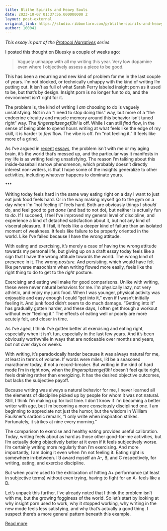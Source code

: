 ```yaml
---
title: Blithe Spirits and Heavy Souls
date: 2023-10-07 01:37:56.000000000 Z
layout: post-external
original_link: https://studio.ribbonfarm.com/p/blithe-spirits-and-heavy-souls
author: 100041
---
```


_This essay is part of the [Protocol Narratives](https://open.substack.com/pub/ribbonfarmstudio/p/protocol-narratives) series_

I posted this thought on Bluesky a couple of weeks ago:

> Vaguely unhappy with all my writing this year. Very low dopamine even where I objectively assess a piece to be good.

This has been a recurring and new kind of problem for me in the last couple of years. I’m not blocked, or technically unhappy with the kind of writing I’m putting out. It isn’t as full of what Sarah Perry labeled insight porn as it used to be, but that’s by design. Insight porn is no longer fun to do, and the environment isn’t right for it.

The problem is, the kind of writing I _am_ choosing to do is vaguely unsatisfying. Not in an “I need to stop doing this” way, but more of a “the endocrine circuitry and muscle memory around this behavior isn’t tuned right” way. The _fingerspitzengefühl_ is off. While I can still _find_ flow, in the sense of being able to spend hours writing at what feels like the edge of my skill, it is harder to _feel_ flow. The vibe is off. I’m “not feeling it.” It feels like more of a grind.

As I’ve argued in [recent](https://studio.ribbonfarm.com/p/fluid-fogs-and-fixed-flows) [essays](https://studio.ribbonfarm.com/p/this-is-the-new-real-world), the problem isn’t with me or my aging brain, it’s the world that’s messed up, and the particular way it manifests in my life is as writing feeling unsatisfying. The reason I’m talking about this inside-baseball narrow phenomenon, which probably doesn’t directly interest non-writers, is that I hope some of the insights generalize to other activities, including whatever happens to dominate yours.

\*\*\*

Writing today feels hard in the same way eating right on a day I want to just eat junk food feels hard. Or in the way making myself go to the gym on a day when I’m “not feeling it” feels hard. Both are obviously things I _should_ do, and feel good to _get done_ (and bad to not do)_,_ but neither is actually fun to _do_. If I succeed, I feel I’ve improved my general level of discipline, and experience a kind of detached satisfaction about it, but not any kind of visceral pleasure. If I fail, it feels like a deeper kind of failure than an isolated moment of weakness. It feels like failure to be properly oriented in the world. Like I’ve failed because I have the wrong attitude.

With eating and exercising, it’s merely a case of having the wrong attitude towards my personal life, but giving up on a draft essay today feels like a sign that I have the wrong attitude towards the world. The wrong kind of presence in it. The wrong _posture._ And persisting, which would have felt like perverse masochism when writing flowed more easily, feels like the right thing to do to get to the _right_ posture.

Exercising and eating well make for good comparisons. Unlike with writing, these were never natural behaviors for me. I’m physically lazy, not very athletic, and enjoy my junk food. When I was younger, physical activity was enjoyable and easy enough I could “get into it,” even if I wasn’t initially feeling it. And junk food didn’t seem to do much damage. “Getting into it” has gradually gotten harder, and these days, I often get through a workout without ever “feeling it.” The effects of eating well or poorly are more acutely felt, and closer in time.

As I’ve aged, I think I’ve gotten better at exercising and eating right, especially when it isn’t fun, especially in the last few years. And it’s been obviously worthwhile in ways that are noticeable over months and years, but not over days or weeks.

With writing, it’s paradoxically harder because it was always natural for me, at least in terms of volume. If words were miles, I’d be a seasoned marathoner today, if not a record-breaker. But writing in the kind of hard mode I’m in right now, when the _fingerspitzengefühl_ doesn’t feel quite right, feels draining rather than energizing. It has the desired objective outcomes, but lacks the subjective payoff.

Because writing was always a natural behavior for me, I never learned all the elements of discipline picked up by people for whom it was not natural. Still, I think I’m making up for lost time. I don’t know if I’m becoming a better writer with age, but I’m becoming a more consciously disciplined one. I am beginning to appreciate not just the humor, but the wisdom in William Faulkner’s sardonic remark, “I only write when inspiration strikes. Fortunately, it strikes at nine every morning.”

The comparison to exercise and healthy eating provides useful calibration. Today, writing feels about as hard as those other good-for-me activities, but I’m actually doing objectively better at it even if it feels subjectively worse. I’m certainly writing more regularly than I’m exercising. And more importantly, I am doing it even when I’m not feeling it. Eating right is somewhere in-between. I’d award myself an A-, B, and C respectively, for writing, eating, and exercise discipline.

But when you’re used to the exhilaration of hitting A+ performance (at least in subjective terms) without even trying, having to fight for an A- feels like a D.

Let’s unpack this further. I’ve already noted that I think the problem isn’t with me, but the growing fogginess of the world. So let’s start by looking at why insight porn used to work, why it stopped working, why writing in the new mode feels less satisfying, and why that’s actually a good thing. I suspect there’s a more general pattern beneath this example.

[Read more](https://studio.ribbonfarm.com/p/blithe-spirits-and-heavy-souls)

